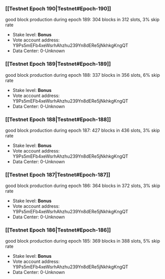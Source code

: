 ### [[Testnet Epoch 190|Testnet#Epoch-190]]
good block production during epoch 189: 304 blocks in 312 slots, 3% skip rate
* Stake level: **Bonus** 
* Vote account address: Y9Ps5mEFb4xeWsrhAhzhu239Yn8dERe5jNkhkgKngQT
* Data Center: 0-Unknown
### [[Testnet Epoch 189|Testnet#Epoch-189]]
good block production during epoch 188: 337 blocks in 356 slots, 6% skip rate
* Stake level: **Bonus** 
* Vote account address: Y9Ps5mEFb4xeWsrhAhzhu239Yn8dERe5jNkhkgKngQT
* Data Center: 0-Unknown
### [[Testnet Epoch 188|Testnet#Epoch-188]]
good block production during epoch 187: 427 blocks in 436 slots, 3% skip rate
* Stake level: **Bonus** 
* Vote account address: Y9Ps5mEFb4xeWsrhAhzhu239Yn8dERe5jNkhkgKngQT
* Data Center: 0-Unknown
### [[Testnet Epoch 187|Testnet#Epoch-187]]
good block production during epoch 186: 364 blocks in 372 slots, 3% skip rate
* Stake level: **Bonus** 
* Vote account address: Y9Ps5mEFb4xeWsrhAhzhu239Yn8dERe5jNkhkgKngQT
* Data Center: 0-Unknown
### [[Testnet Epoch 186|Testnet#Epoch-186]]
good block production during epoch 185: 369 blocks in 388 slots, 5% skip rate
* Stake level: **Bonus** 
* Vote account address: Y9Ps5mEFb4xeWsrhAhzhu239Yn8dERe5jNkhkgKngQT
* Data Center: 0-Unknown